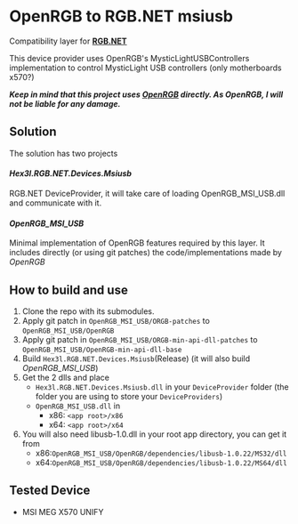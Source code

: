 # OpenRGB to RGB.NET msiusb
Compatibility layer for **[RGB.NET](https://github.com/DarthAffe/RGB.NET)**

This device provider uses OpenRGB's MysticLightUSBControllers implementation to control MysticLight USB controllers (only motherboards x570?)

**_Keep in mind that this project uses [OpenRGB](https://gitlab.com/CalcProgrammer1/OpenRGB) directly. As OpenRGB, I will not be liable for any damage._**

## Solution

The solution has two projects

#### _Hex3l.RGB.NET.Devices.Msiusb_
RGB.NET DeviceProvider, it will take care of loading OpenRGB_MSI_USB.dll and communicate with it.

#### _OpenRGB_MSI_USB_
Minimal implementation of OpenRGB features required by this layer. It includes directly (or using git patches) the code/implementations made by _OpenRGB_


## How to build and use

1. Clone the repo with its submodules.
2. Apply git patch in `OpenRGB_MSI_USB/ORGB-patches` to `OpenRGB_MSI_USB/OpenRGB`
3. Apply git patch in `OpenRGB_MSI_USB/ORGB-min-api-dll-patches` to `OpenRGB_MSI_USB/OpenRGB-min-api-dll-base`
4. Build `Hex3l.RGB.NET.Devices.Msiusb`(Release) (it will also build _OpenRGB_MSI_USB_)
5. Get the 2 dlls and place
   - `Hex3l.RGB.NET.Devices.Msiusb.dll` in your `DeviceProvider` folder (the folder you are using to store your `DeviceProviders`)
   - `OpenRGB_MSI_USB.dll` in 
      - x86: `<app root>/x86`
      - x64: `<app root>/x64`
6. You will also need libusb-1.0.dll in your root app directory, you can get it from 
   - x86:`OpenRGB_MSI_USB/OpenRGB/dependencies/libusb-1.0.22/MS32/dll`
   - x64:`OpenRGB_MSI_USB/OpenRGB/dependencies/libusb-1.0.22/MS64/dll`


## Tested Device

 - MSI MEG X570 UNIFY
